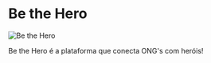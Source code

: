# Be the Hero

![Be the Hero](https://github.com/juanpeter/semanaOmniStack11/blob/master/frontend/src/assets/logo.svg)

Be the Hero é a plataforma que conecta ONG's com heróis!

